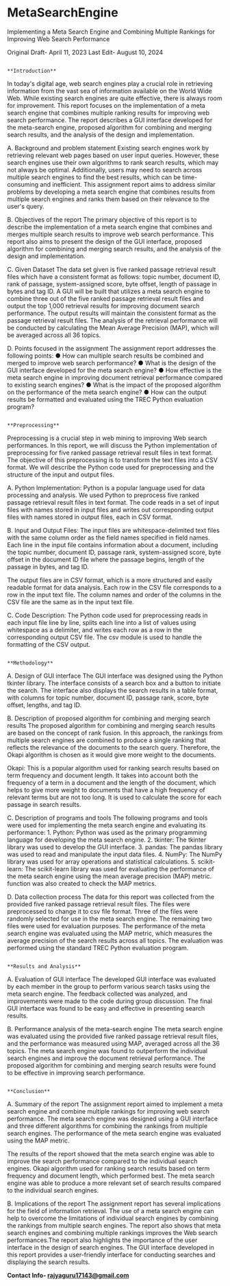 # MetaSearchEngine

Implementing a Meta Search Engine and Combining Multiple Rankings for Improving Web Search Performance

Original Draft- April 11, 2023
Last Edit- August 10, 2024 

                                                                    **Introduction**
                                                                    
In today's digital age, web search engines play a crucial role in retrieving information from the vast sea of information available on the World Wide Web. While existing search engines are quite effective, there is always room for improvement. This report focuses on the implementation of a meta search engine that combines multiple ranking results for improving web search performance. 
The report describes a GUI interface developed for the meta-search engine, proposed algorithm for combining and merging search results, and the analysis of the design and implementation.

A. Background and problem statement
Existing search engines work by retrieving relevant web pages based on user input queries. However, these search engines use their own algorithms to rank search results, which may not always be optimal. Additionally, users may need to search across multiple search engines to find the best results, which can be time-consuming and inefficient. This assignment report aims to address similar problems by developing a meta search engine that combines results from multiple search engines and ranks them based on their relevance to the user's query.

B. Objectives of the report
The primary objective of this report is to describe the implementation of a meta search engine that combines and merges multiple search results to improve web search performance. This report also aims to present the design of the GUI interface, proposed algorithm for combining and merging search results, and the analysis of the design and implementation.

C. Given Dataset
The data set given is five ranked passage retrieval result files which have a consistent format as follows: topic number, document ID, rank of passage, system-assigned score, byte offset, length of passage in bytes and tag ID. A GUI will be built that utilizes a meta search engine to combine three out of the five ranked passage retrieval result files and output the top 1,000 retrieval results for improving document search performance. The output results will maintain the consistent format as the passage retrieval result files. The analysis of the retrieval performance will be conducted by calculating the Mean Average Precision (MAP), which will be averaged across all 36 topics.

D. Points focused in the assignment
The assignment report addresses the following points:
  ● How can multiple search results be combined and merged to improve web search performance?
  ● What is the design of the GUI interface developed for the meta search engine?
  ● How effective is the meta search engine in improving document retrieval performance compared to existing search engines?
  ● What is the impact of the proposed algorithm on the performance of the meta search engine?
  ● How can the output results be formatted and evaluated using the TREC Python evaluation program?

                                                                        **Preprocessing**

Preprocessing is a crucial step in web mining to improving Web search performances. In this report, we will discuss the Python implementation of preprocessing for five ranked passage retrieval result files in text format. The objective of this preprocessing is to transform the text files into a CSV format. We will describe the Python code used for preprocessing and the structure of the input and output files.

A. Python Implementation:
Python is a popular language used for data processing and analysis. We used Python to preprocess five ranked passage retrieval result files in text format. The code reads in a set of input files with names stored in input files and writes out corresponding output files with names stored in output files, each in CSV format.

B. Input and Output Files:
The input files are whitespace-delimited text files with the same column order as the field names specified in field names. Each line in the input file contains information about a document, including the topic number, document ID, passage rank, system-assigned score, byte offset in the document ID file where the passage begins, length of the passage in bytes, and tag ID.

The output files are in CSV format, which is a more structured and easily readable format for data analysis. Each row in the CSV file corresponds to a row in the input text file. The column names and order of the columns in the CSV file are the same as in the input text file.

C. Code Description:
The Python code used for preprocessing reads in each input file line by line, splits each line into a list of values using whitespace as a delimiter, and writes each row as a row in the corresponding output CSV file. The csv module is used to handle the formatting of the CSV output.

                                                                            **Methodology**

A. Design of GUI interface
The GUI interface was designed using the Python tkinter library. The interface consists of a search box and a button to initiate the search. The interface also displays the search results in a table format, with columns for topic number, document ID, passage rank, score, byte offset, lengths, and tag ID.

B. Description of proposed algorithm for combining and merging search results
The proposed algorithm for combining and merging search results are based on the concept of rank fusion. In this approach, the rankings from multiple search engines are combined to produce a single ranking that reflects the relevance of the documents to the search query. Therefore, the Okapi algorithm is chosen as it would give more weight to the documents.

Okapi: This is a popular algorithm used for ranking search results based on term frequency and document length. It takes into account both the frequency of a term in a document and the length of the document, which helps to give more weight to documents that have a high frequency of relevant terms but are not too long. It is used to calculate the score for each passage in search results.

C. Description of programs and tools
The following programs and tools were used for implementing the meta search engine and evaluating its performance:
    1. Python: Python was used as the primary programming language for developing the meta search engine.
    2. tkinter: The tkinter library was used to develop the GUI interface.
    3. pandas: The pandas library was used to read and manipulate the input data files.
    4. NumPy: The NumPy library was used for array operations and statistical calculations.
    5. scikit-learn: The scikit-learn library was used for evaluating the performance of the meta search engine using the mean average precision (MAP) metric.       function was also created to check the MAP metrics.

D. Data collection process
The data for this report was collected from the provided five ranked passage retrieval result files. The files were preprocessed to change it to csv file format. Three of the files were randomly selected for use in the meta search engine. The remaining two files were used for evaluation purposes. The performance of the meta search engine was evaluated using the MAP metric, which measures the average precision of the search results across all topics. The evaluation was performed using the standard TREC Python evaluation program.

                                                                      **Results and Analysis**
                                                                      
A. Evaluation of GUI interface
The developed GUI interface was evaluated by each member in the group to perform various search tasks using the meta search engine. The feedback collected was analyzed, and improvements were made to the code during group discussion. The final GUI interface was found to be easy and effective in presenting search results.

B. Performance analysis of the meta-search engine
The meta search engine was evaluated using the provided five ranked passage retrieval result files, and the performance was measured using MAP, averaged across all the 36 topics. The meta search engine was found to outperform the individual search engines and improve the document retrieval performance. The proposed algorithm for combining and merging search results were found to be effective in improving search performance.

                                                                            **Conclusion**

A. Summary of the report
The assignment report aimed to implement a meta search engine and combine multiple rankings for improving web search performance. The meta search engine was designed using a GUI interface and three different algorithms for combining the rankings from multiple search engines. The performance of the meta search engine was evaluated using the MAP metric.

The results of the report showed that the meta search engine was able to improve the search performance compared to the individual search engines. Okapi algorithm used for ranking search results based on term frequency and document length, which performed best. The meta search engine was able to produce a more relevant set of search results compared to the individual search engines.

B. Implications of the report
The assignment report has several implications for the field of information retrieval. The use of a meta search engine can help to overcome the limitations of individual search engines by combining the rankings from multiple search engines. The report also shows that meta search engines and combining multiple rankings improves the Web search performances.The report also highlights the importance of the user interface in the design of search engines. The GUI interface
developed in this report provides a user-friendly interface for conducting searches and displaying the search results.

**Contact Info- rajyaguru17143@gmail.com**
